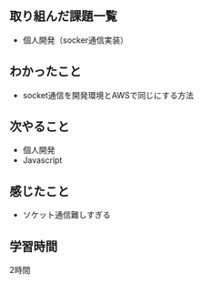 ## 取り組んだ課題一覧
- 個人開発（socker通信実装）

## わかったこと
- socket通信を開発環境とAWSで同じにする方法   

## 次やること
- 個人開発
- Javascript

## 感じたこと
- ソケット通信難しすぎる

## 学習時間
2時間